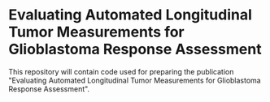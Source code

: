 # Evaluating Automated Longitudinal Tumor Measurements for Glioblastoma Response Assessment

This repository will contain code used for preparing the publication "Evaluating Automated Longitudinal Tumor Measurements for Glioblastoma Response Assessment".

